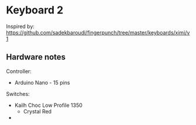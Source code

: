 # Keyboard 2

Inspired by: https://github.com/sadekbaroudi/fingerpunch/tree/master/keyboards/ximi/v1

## Hardware notes

Controller:
 - Arduino Nano - 15 pins

Switches: 
 - Kailh Choc Low Profile 1350
   - Crystal Red
 - 